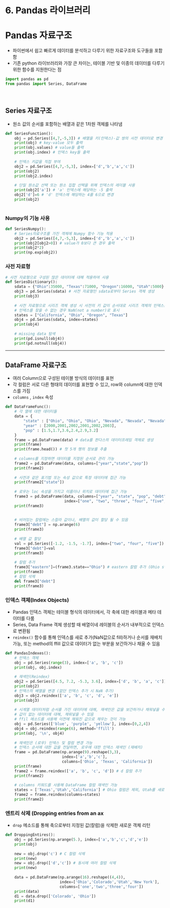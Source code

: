 # 6. Pandas 라이브러리

# Pandas 자료구조

- 파이썬에서 쉽고 빠르게 데이터를 분석하고 다루기 위한 자료구조와 도구들을 포함함
- 기존 python 라이브러리와 가장 큰 차이는, 테이블 기반 및 이종의 데이터를 다루기 위한 함수를 지원한다는 점

```python
import pandas as pd
from pandas import Series, DataFrame
```

<br>

## Series 자료구조

- 원소 값의 순서를 포함하는 배열과 같은 1차원 객체를 나타냄

```python
def SeriesFunction():
    obj = pd.Series([4,7,-5,3]) # 배열을 키(인덱스)-값 쌍의 사전 데이터로 변경
    print(obj) # key-value 모두 출력
    print(obj.values) # value들 출력
    print(obj.index) # 인덱스 key들 출력
    
    # 인덱스 키값을 직접 부여
    obj2 = pd.Series([4,7,-5,3], index=['d','b','a','c'])
    print(obj2)
    print(obj2.index)
    
    # 단일 원소값 선택 또는 원소 집합 선택을 위해 인덱스의 레이블 사용
    print(obj2['a']) # 'a' 인덱스에 해당하는 -5 출력
    obj2['d']=6 # 'd' 인덱스에 해당하는 4를 6으로 변경
    print(obj2)
    
```


### Numpy의 기능 사용

```python
def SeriesNumpy():
    # Series자료구조를 가진 객체에 Numpy 함수 기능 적용
    obj2 = pd.Series([4,7,-5,3], index=['d','b','a','c'])
    print(obj2[obj2>0]) # value가 0보다 큰 경우 출력
    print(obj2*2)
    print(np.exp(obj2))
```



### 사전 자료형

```python
# 사전 자료형으로 구성된 많은 데이터에 대해 적용하여 사용
def SeriesDictionary():
    sdata = {"Ohio":35000, "Texas":71000, "Oregon":16000, "Utah":5000}
    obj3 = pd.Series(sdata) # 사전 자료형인 sdata로부터 Series 객체 생성
    print(obj3)
    
    # 사전 자료형으로 시리즈 객체 생성 시 사전의 키 값이 순서대로 시리즈 객체의 인덱스로 지정
    # 인덱스를 찾을 수 없는 경우 NaN(not a number)로 표시
    states = ["California", "Ohio", "Oregon", "Texas"]
    obj4 = pd.Series(sdata, index=states)
    print(obj4)
    
    # missing data 탐색
    print(pd.isnull(obj4))
    print(pd.notnull(obj4))
```

---


## DataFrame 자료구조

- 여러 Column으로 구성된 테이블 방식의 데이터를 표현
- 각 컬럼은 서로 다른 형태의 데이터를 표현할 수 있고, row와 column에 대한 인덱스를 가짐
- `columns` , `index` 속성

```python
def DataFrameFunc():
    # 각 열에 대한 데이터들
    data = {
        "state" : ["Ohio", "Ohio", "Ohio", "Nevada", "Nevada", "Nevada"],
        "year" : [2000,2001,2002,2001,2002,2003],
        "pop" : [1.5,1.7,3.6,2.4,2.9,3.2]
    }
    frame = pd.DataFrame(data) # data를 판다스의 데이터프레임 객체로 생성
    print(frame)
    print(frame.head()) # 첫 5개 행의 정보를 추출
    
    # columns를 지정하면 데이터를 지정된 순서로 관리 가능
    frame2 = pd.DataFrame(data, columns=["year","state","pop"])
    print(frame2)
    
    # 사전과 같은 표기법 또는 속성 값으로 특정 데이터에 접근 가능
    print(frame2["state"])
    
    # 로우는 loc 속성을 가지고 이름이나 위치로 데이터에 접근 가능
    frame3 = pd.DataFrame(data, columns=["year", "state", "pop", "debt"],
                          index=["one", "two", "three", "four", "five","six"])
    print(frame3)
    
    
    # 비어있는 칼럼에는 스칼라 값이나, 배열의 값이 할당 될 수 있음
    frame3["debt"] = np.arange(6)
    print(frame3)
    
    # 배열 값 할당
    val = pd.Series([-1.2, -1.5, -1.7], index=["two", "four", "five"])
    frame3["debt"]=val 
    print(frame3)
    
    # 칼럼 추가
    frame3["eastern"]=(frame3.state=="Ohio") # eastern 칼럼 추가 (Ohio state인 경우에만 True값 부여)
    print(frame3)
    # 칼럼 삭제
    del frame3["debt"]
    print(frame3)
```

### 인덱스 객체(Index Objects)

- Pandas 인덱스 객체는 테이블 형식의 데이터에서, 각 축에 대한 레이블과 메타 데이터를 다룸
- Series, Data Frame 객체 생성할 때 배열이네 레이블의 순서가 내부적으로 인덱스로 변환됨
- `reindex()` 함수를 통해 인덱스를 새로 추가(NaN값으로 fill)하거나 순서를 재배치 가능, 또는 method의 ffill  값으로 데이터가 없는 부분을 보간하거나 채울 수 있음

```python
def PandasIndexes():
    # 인덱스 객체
    obj = pd.Series(range(3), index=['a', 'b', 'c'])
    print(obj, obj.index)
    
    # 재색인(Reindex)
    obj2 = pd.Series([4.5, 7.2, -5.3, 3.6], index=['d', 'b', 'a', 'c'])
    print(obj2)
    # 인덱스의 배열을 변경 (없던 인덱스 추가 시 NaN 추가)
    obj3 = obj2.reindex(['a', 'b', 'c', 'd', 'e'])
    print(obj3)
    
    # 시계열 데이터처럼 순서를 가진 데이터에 대해, 재색인은 값을 보간하거나 채워넣을 수 있음
    # 값이 없는 데이터에 대해, 채워넣을 수 있음
    # ffil 메소드를 사용해 이전에 채워진 값으로 채우는 것이 가능
    obj = pd.Series(['blue', 'purple', 'yellow'], index=[0,2,4])
    obj4 = obj.reindex(range(6), method='ffill')
    print(obj, '\n', obj4)
    
    # 재색인은 (로우) 인덱스 및 컬럼 변경 가능
    # 인덱스 순서에 대한 값을 전달하면, 로우에 대한 인덱스 재색인 (재배치)
    frame = pd.DataFrame(np.arange(9).reshape(3,3),
                         index=['a','b','c'],
                         columns=['Ohio', 'Texas', 'California'])
    print(frame)
    frame2 = frame.reindex(['a', 'b', 'c', 'd']) # d 칼럼 추가
    print(frame2)
    
    # columns 키워드를 사용해 DataFrame 컬럼 재색인 가능
    states = ['Texas','Utah','California'] # Ohio 컬럼은 제외, Utah를 새로 생성
    frame2 = frame.reindex(columns=states)
    print(frame2)
```

### 엔트리 삭제 (Dropping entries from an ax

- `drop` 메소드를 통해 축으로부터 지정된 값(칼럼)을 삭제한 새로운 객체 리턴

```python
def DroppingEntires():
    obj = pd.Series(np.arange(5.), index=['a','b','c','d','e'])
    print(obj)
    
    new = obj.drop('c') # C 컬럼 삭제      
    print(new)
    new = obj.drop(['d','c']) # 동시에 여러 컬럼 삭제
    print(new)
    
    data = pd.DataFrame(np.arange(16).reshape((4,4)),
                        index=['Ohio','Colorado','Utah','New York'],
                        columns=['one','two','three','four'])
    print(data)
    d1 = data.drop(['Colorado', 'Ohio'])
    print(d1)
```